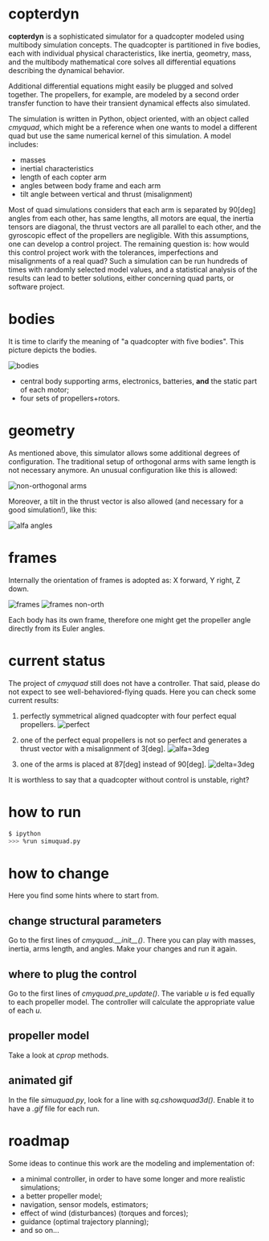 # copterdyn

**copterdyn** is a sophisticated simulator for a quadcopter modeled using
multibody simulation concepts. The quadcopter is partitioned in five bodies,
each with individual physical characteristics, like inertia, geometry, mass,
and the multibody mathematical core solves all differential equations
describing the dynamical behavior. 

Additional differential equations might easily be plugged and solved together.
The propellers, for example, are modeled by a second order transfer function to
have their transient dynamical effects also simulated.

The simulation is written in Python, object oriented, with an object called
*cmyquad*, which might be a reference when one wants to model a different quad
but use the same numerical kernel of this simulation. A model includes:
- masses
- inertial characteristics
- length of each copter arm
- angles between body frame and each arm
- tilt angle between vertical and thrust (misalignment)

Most of quad simulations considers that each arm is separated by 90[deg] angles
from each other, has same lengths, all motors are equal, the inertia tensors
are diagonal, the thrust vectors are all parallel to each other, and the
gyroscopic effect of the propellers are negligible. With this assumptions, one
can develop a control project. The remaining question is: how would this
control project work with the tolerances, imperfections and misalignments of a
real quad? Such a simulation can be run hundreds of times with randomly
selected model values, and a statistical analysis of the results can lead to
better solutions, either concerning quad parts, or software project.

# bodies
It is time to clarify the meaning of "a quadcopter with five bodies". This
picture depicts the bodies. 

![bodies](./images/bodies.png?raw=true "Bodies")

- central body supporting arms, electronics, batteries, **and** the static part of each motor;
- four sets of propellers+rotors.

# geometry
As mentioned above, this simulator allows some additional degrees of
configuration. The traditional setup of orthogonal arms with same length is
not necessary anymore. An unusual configuration like this is allowed:

![non-orthogonal arms](./images/nonortho.png?raw=true "Non-Orthogonal Arms")

Moreover, a tilt in the thrust vector is also allowed (and necessary for a good
simulation!), like this: 

![alfa angles](./images/alfa.png?raw=true "Alpha Angles")

# frames
Internally the orientation of frames is adopted as: X forward, Y right, Z
down. 

![frames](./images/eixos.png?raw=true "main frames")
![frames non-orth](./images/delta.png?raw=true "non-orth main frame")

Each body has its own frame, therefore one might get the propeller angle
directly from its Euler angles.

# current status
The project of *cmyquad* still does not have a controller. That said,
please do not expect to see well-behaviored-flying quads. Here you can
check some current results:

1) perfectly symmetrical aligned quadcopter with four perfect equal
propellers.
![perfect](./images/report-no-deviation.gif?raw=true "perfect quad")

2) one of the perfect equal propellers is not so perfect and generates a
thrust vector with a misalignment of 3[deg].
![alfa=3deg](./images/report-alfa-3deg.gif?raw=true "misaligned thrust vector")

3) one of the arms is placed at 87[deg] instead of 90[deg].
![delta=3deg](./images/report-delta-3deg.gif?raw=true "misaligned arms")

It is worthless to say that a quadcopter without control is unstable, right?

# how to run

```sh
$ ipython
>>> %run simuquad.py
```

# how to change

Here you find some hints where to start from.

## change structural parameters

Go to the first lines of *cmyquad.\_\_init\_\_()*. There you can play with masses,
inertia, arms length, and angles. Make your changes and run it again.

## where to plug the control

Go to the first lines of *cmyquad.pre_update()*. The variable *u* is fed equally
to each propeller model. The controller will calculate the appropriate value of
each *u*.

## propeller model

Take a look at *cprop* methods.

## animated gif

In the file *simuquad.py*, look for a line with *sq.cshowquad3d()*. Enable it
to have a *.gif* file for each run.

# roadmap

Some ideas to continue this work are the modeling and implementation of:
- a minimal controller, in order to have some longer and more realistic simulations;
- a better propeller model;
- navigation, sensor models, estimators;
- effect of wind (disturbances) (torques and forces);
- guidance (optimal trajectory planning);
- and so on... 
